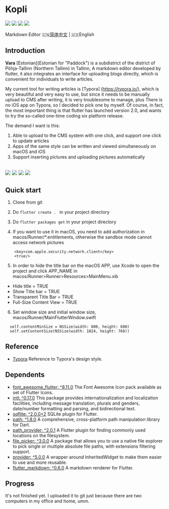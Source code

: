 # Kopli
![](https://img.shields.io/badge/Toolkit-Flutter-blue.svg)  ![](https://img.shields.io/badge/Language-Dart-orange.svg)  ![](https://img.shields.io/apm/l/vim-mode)  ![](https://img.shields.io/badge/Process-Developing-blueviolet.svg)

 Markdown Editor
🇨🇳[简体中文](README-zh-cn.md) | 🇺🇸English

## Introduction

**Vara** [Estonian](Estonian for "Paddock") is a subdistrict of the district of Põhja-Tallinn (Northern Tallinn) in Tallinn, A markdown editor developed by flutter, it also integrates an interface for uploading blogs directly, which is convenient for individuals to write articles.

My current tool for writing articles is [Typora] (https://typora.io/), which is very beautiful and very easy to use, but since it needs to be manually upload to CMS after writing, it is very troublesome to manage, plus There is no iOS app on Typora, so I decided to pick one by myself. Of course, in fact, the most important thing is that flutter has launched version 2.0, and wants to try the so-called one-time coding six platform release.

The demand I want is this:
1. Able to upload to the CMS system with one click, and support one click to update articles
2. Apps of the same style can be written and viewed simultaneously on macOS and iOS
3. Support inserting pictures and uploading pictures automatically

![](https://i.loli.net/2021/03/14/ouYKUxm7NOXEePa.jpg)
![](https://i.loli.net/2021/03/14/nXGN3CcpzT2ODsd.jpg)
![](https://i.loli.net/2021/03/14/fWrMJynYP2GNqbB.jpg)
![](https://i.loli.net/2021/03/14/XpknhlRtErzbwxi.jpg)
------------------------------

## Quick start

1. Clone from git

2. Do `flutter create . ` in your project directory

3. Do `flutter packages get` in your project directory

4. If you want to use it in macOS, you need to add authorization in macos/Runner/*.entitlements, otherwise the sandbox mode cannot access network pictures

```
	<key>com.apple.security.network.client</key>
	<true/>
```

5. In order to hide the title bar on the macOS APP, use Xcode to open the project and click APP_NAME in macos/Runner>Runner>Resources>MainMenu.xib
  - Hide title = TRUE
  - Show Title bar = TRUE
  - Transparent Title Bar = TRUE
  - Full-Size Content View = TRUE

6. Set window size and initial window size, macos/Runner/MainFlutterWindow.swift
```
  self.contentMinSize = NSSize(width: 800, height: 600)
  self.setContentSize(NSSize(width: 1024, height: 768))
```

## Reference

- [Typora](https://typora.io/) Reference to Typora's design style.

## Dependents

- [font_awesome_flutter: ^8.11.0](https://pub.dev/packages/font_awesome_flutter) The Font Awesome Icon pack available as set of Flutter Icons.
- [intl: ^0.17.0](https://pub.dev/packages/intl) This package provides internationalization and localization facilities, including message translation, plurals and genders, date/number formatting and parsing, and bidirectional text.
- [sqflite: ^2.0.0+2](https://pub.dev/packages/sqflite) SQLite plugin for Flutter.
- [path: ^1.8.0](https://pub.dev/packages/path) A comprehensive, cross-platform path manipulation library for Dart.
- [path_provider: ^2.0.1](https://pub.dev/packages/path_provider) A Flutter plugin for finding commonly used locations on the filesystem. 
- [file_picker: ^3.0.0](https://pub.dev/packages/file_picker) A package that allows you to use a native file explorer to pick single or multiple absolute file paths, with extensions filtering support.
- [provider: ^5.0.0](https://pub.dev/packages/provider) A wrapper around InheritedWidget to make them easier to use and more reusable.
- [flutter_markdown: ^0.6.0](https://pub.dev/packages/flutter_markdown) A markdown renderer for Flutter. 
   
## Progress

It's not finished yet. I uploaded it to git just because there are two computers in my office and home, umm.
